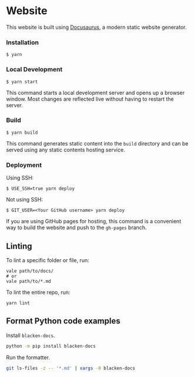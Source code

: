 # Website

This website is built using [Docusaurus](https://docusaurus.io/), a modern static website generator.

### Installation

```
$ yarn
```

### Local Development

```
$ yarn start
```

This command starts a local development server and opens up a browser window. Most changes are reflected live without having to restart the server.

### Build

```
$ yarn build
```

This command generates static content into the `build` directory and can be served using any static contents hosting service.

### Deployment

Using SSH:

```
$ USE_SSH=true yarn deploy
```

Not using SSH:

```
$ GIT_USER=<Your GitHub username> yarn deploy
```

If you are using GitHub pages for hosting, this command is a convenient way to build the website and push to the `gh-pages` branch.

## Linting

To lint a specific folder or file, run:

```command
vale path/to/docs/
# or
vale path/to/*.md
```

To lint the entire repo, run:

```command
yarn lint
```


## Format Python code examples

Install `blacken-docs`.

```bash
python -m pip install blacken-docs
```

Run the formatter.

```bash
git ls-files -z -- '*.md' | xargs -0 blacken-docs
```